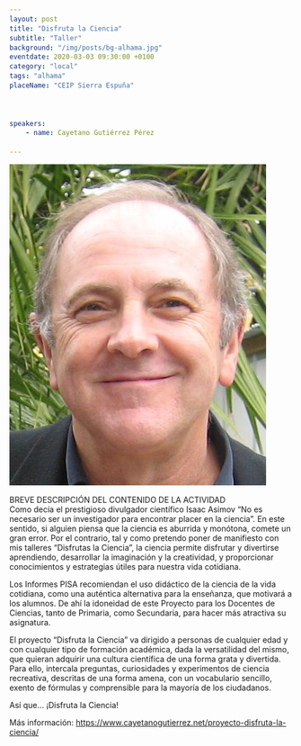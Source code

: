 ```yaml
---
layout: post
title: "Disfruta la Ciencia"
subtitle: "Taller"
background: "/img/posts/bg-alhama.jpg"
eventdate: 2020-03-03 09:30:00 +0100
category: "local"
tags: "alhama"
placeName: "CEIP Sierra Espuña"



speakers:
    - name: Cayetano Gutiérrez Pérez
    
---
```


![cartel](/img/posts/cayetano.JPG)     

BREVE DESCRIPCIÓN DEL CONTENIDO DE LA ACTIVIDAD  
Como decía el prestigioso divulgador científico Isaac Asimov “No es necesario ser un investigador para encontrar placer en la ciencia”. En este sentido, si alguien piensa que la ciencia es aburrida y monótona, comete un gran error. Por el contrario, tal y como pretendo poner de manifiesto con mis talleres “Disfrutas la Ciencia”, la ciencia permite disfrutar y divertirse aprendiendo, desarrollar la imaginación y la creatividad, y proporcionar conocimientos y estrategias útiles para nuestra vida cotidiana.

Los Informes PISA recomiendan el uso didáctico de la ciencia de la vida cotidiana, como una auténtica alternativa para la enseñanza, que motivará a los alumnos. De ahí la idoneidad de este Proyecto para los Docentes de Ciencias, tanto de Primaria, como Secundaria, para hacer más atractiva su asignatura.

El proyecto “Disfruta la Ciencia” va dirigido a personas de cualquier edad y con cualquier tipo de formación académica, dada la versatilidad del mismo, que quieran adquirir una cultura científica de una forma grata y divertida. Para ello, intercala preguntas, curiosidades y experimentos de ciencia recreativa, descritas de una forma amena, con un vocabulario sencillo, exento de fórmulas y comprensible para la mayoría de los ciudadanos.

Así que… ¡Disfruta la Ciencia!

Más información: https://www.cayetanogutierrez.net/proyecto-disfruta-la-ciencia/

